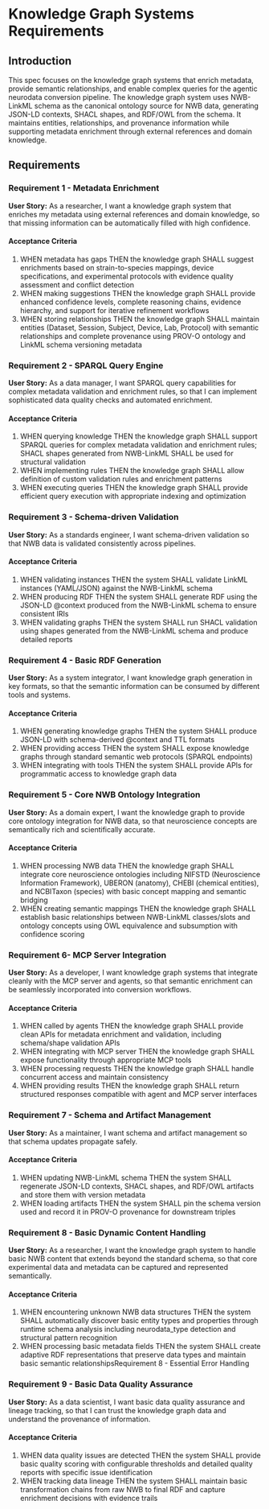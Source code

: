 
# Knowledge Graph Systems Requirements

## Introduction

This spec focuses on the knowledge graph systems that enrich metadata, provide semantic relationships, and enable complex queries for the agentic neurodata conversion pipeline. The knowledge graph system uses NWB-LinkML schema as the canonical ontology source for NWB data, generating JSON-LD contexts, SHACL shapes, and RDF/OWL from the schema. It maintains entities, relationships, and provenance information while supporting metadata enrichment through external references and domain knowledge.

## Requirements

### Requirement 1 - Metadata Enrichment

**User Story:** As a researcher, I want a knowledge graph system that enriches my metadata using external references and domain knowledge, so that missing information can be automatically filled with high confidence.

#### Acceptance Criteria

1. WHEN metadata has gaps THEN the knowledge graph SHALL suggest enrichments based on strain-to-species mappings, device specifications, and experimental protocols with evidence quality assessment and conflict detection
2. WHEN making suggestions THEN the knowledge graph SHALL provide enhanced confidence levels, complete reasoning chains, evidence hierarchy, and support for iterative refinement workflows
3. WHEN storing relationships THEN the knowledge graph SHALL maintain entities (Dataset, Session, Subject, Device, Lab, Protocol) with semantic relationships and complete provenance using PROV-O ontology and LinkML schema versioning metadata

### Requirement 2 - SPARQL Query Engine

**User Story:** As a data manager, I want SPARQL query capabilities for complex metadata validation and enrichment rules, so that I can implement sophisticated data quality checks and automated enrichment.

#### Acceptance Criteria

1. WHEN querying knowledge THEN the knowledge graph SHALL support SPARQL queries for complex metadata validation and enrichment rules; SHACL shapes generated
   from NWB-LinkML SHALL be used for structural validation
2. WHEN implementing rules THEN the knowledge graph SHALL allow definition of custom validation rules and enrichment patterns
3. WHEN executing queries THEN the knowledge graph SHALL provide efficient query execution with appropriate indexing and optimization

### Requirement 3 - Schema-driven Validation

**User Story:** As a standards engineer, I want schema-driven validation so that NWB data is validated consistently across pipelines.

#### Acceptance Criteria

1. WHEN validating instances THEN the system SHALL validate LinkML instances (YAML/JSON) against the NWB-LinkML schema
2. WHEN producing RDF THEN the system SHALL generate RDF using the JSON-LD @context produced from the NWB-LinkML schema to ensure consistent IRIs
3. WHEN validating graphs THEN the system SHALL run SHACL validation using shapes generated from the NWB-LinkML schema and produce detailed reports

### Requirement 4 - Basic RDF Generation

**User Story:** As a system integrator, I want knowledge graph generation in
key formats, so that the semantic information can be consumed by different tools and systems.

#### Acceptance Criteria

1. WHEN generating knowledge graphs THEN the system SHALL produce JSON-LD with schema-derived @context and TTL formats
2. WHEN providing access THEN the system SHALL expose knowledge graphs through standard semantic web protocols (SPARQL endpoints)
3. WHEN integrating with tools THEN the system SHALL provide APIs for
   programmatic access to knowledge graph data

### Requirement 5 - Core NWB Ontology Integration

**User Story:** As a domain expert, I want the knowledge graph to provide core ontology integration for NWB data, so that neuroscience concepts are semantically rich and scientifically accurate.

#### Acceptance Criteria

1. WHEN processing NWB data THEN the knowledge graph SHALL integrate core neuroscience ontologies including NIFSTD (Neuroscience Information Framework), UBERON (anatomy), CHEBI (chemical entities), and NCBITaxon (species) with basic
   concept mapping and semantic bridging
2. WHEN creating semantic mappings THEN the knowledge graph SHALL establish basic relationships between NWB-LinkML classes/slots and ontology concepts using OWL equivalence and subsumption with confidence scoring

### Requirement 6- MCP Server Integration

**User Story:** As a developer, I want knowledge graph systems that integrate cleanly with the MCP server and agents, so that semantic enrichment can be seamlessly incorporated into conversion workflows.

#### Acceptance Criteria

1. WHEN called by agents THEN the knowledge graph SHALL provide clean APIs for metadata enrichment and validation, including schema/shape validation APIs
2. WHEN integrating with MCP server THEN the knowledge graph SHALL expose functionality through appropriate MCP tools
3. WHEN processing requests THEN the knowledge graph SHALL handle concurrent access and maintain consistency
4. WHEN providing results THEN the knowledge graph SHALL return structured responses compatible with agent and MCP server interfaces

### Requirement 7 - Schema and Artifact Management

**User Story:** As a maintainer, I want schema and artifact management so that schema updates propagate safely.

#### Acceptance Criteria

1. WHEN updating NWB-LinkML schema THEN the system SHALL regenerate JSON-LD contexts, SHACL shapes, and RDF/OWL artifacts and store them with version metadata
2. WHEN loading artifacts THEN the system SHALL pin the schema version used and record it in PROV-O provenance for downstream triples

### Requirement 8 - Basic Dynamic Content Handling

**User Story:** As a researcher, I want the knowledge graph system to handle
basic NWB content that extends beyond the standard schema, so that core experimental data and metadata can be captured and represented semantically.

#### Acceptance Criteria

1. WHEN encountering unknown NWB data structures THEN the system SHALL automatically discover basic entity types and properties through runtime schema analysis including neurodata_type detection and structural pattern recognition
2. WHEN processing basic metadata fields THEN the system SHALL create adaptive RDF representations that preserve data types and maintain basic semantic relationshipsRequirement 8 - Essential Error Handling

### Requirement 9 - Basic Data Quality Assurance

**User Story:** As a data scientist, I want basic data quality
assurance and lineage tracking, so that I can trust the knowledge
graph data and understand the provenance of information.

#### Acceptance Criteria

1. WHEN data quality issues are detected THEN the system SHALL provide basic quality scoring with configurable thresholds and detailed quality reports with specific issue identification
2. WHEN tracking data lineage THEN the system SHALL maintain basic
   transformation chains from raw NWB to final RDF and capture enrichment decisions with evidence trails
